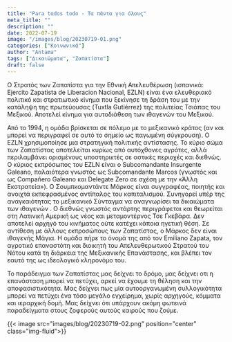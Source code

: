 ```yaml
---
title: "Para todos todo - Τα πάντα για όλους"
meta_title: ""
description: ""
date: 2022-07-19
image: "/images/blog/20230719-01.png"
categories: ["Κοινωνικά"]
author: "Antama"
tags: ["Δικαιώματα", "Ζαπατίστα"]
draft: false
---
```


Ο Στρατός των Ζαπατίστα για την Εθνική Απελευθέρωση (ισπανικά: Ejercito Zapatista de Liberacion Nacional, EZLN) είναι
ένα ελευθεριακό πολιτικό και στρατιωτικό κίνημα που ξεκίνησε τη δράση του με την κατάληψη της πρωτεύουσας (Tuxtla
Gutiérrez) της πολιτείας Τσιάπας του Μεξικού. Αποτελεί κίνημα για αυτοδιάθεση των ιθαγενών του Μεξικού.

Από το 1994, η ομάδα βρίσκεται σε πόλεμο με το μεξικανικό κράτος (αν και μπορεί να περιγραφεί σε αυτό το σημείο ως
παγωμένη σύγκρουση). Ο EZLN χρησιμοποίησε μια στρατηγική πολιτικής αντίστασης. Το κύριο σώμα των Ζαπατίστας αποτελείται
κυρίως από αυτόχθονες αγρότες, αλλά περιλαμβάνει ορισμένους υποστηρικτές σε αστικές περιοχές και διεθνώς. Ο κύριος
εκπρόσωπος του EZLN είναι ο Subcomandante Insurgente Galeano, παλαιότερα γνωστός ως Subcomandante Marcos (γνωστός και ως
Compañero Galeano και Delegate Zero σε σχέση με την «Άλλη Εκστρατεία»). Ο Σουμπκομαντάντε Μάρκος είναι συγγραφέας,
ποιητής και ανοιχτά εκπεφρασμένος αντίπαλος του καπιταλισμού. Συνηγορεί υπέρ της αναγκαιότητας το μεξικανικό Σύνταγμα να
αναγνωρίσει τα δικαιώματα των ιθαγενών . Ο διεθνώς γνωστός αντάρτης περιγράφεται και θεωρείται στη Λατινική Αμερική ως
νέος και μεταμοντέρνος Τσε Γκεβάρα. Δεν αποτελεί αρχηγό του κινήματος ούτε κατέχει κάποια ηγετική θέση. Σε αντίθεση με
άλλους εκπροσώπους των Ζαπατίστας, ο Μάρκος δεν είναι ιθαγενής Μάγια. Η ομάδα πήρε το όνομά της από τον Emiliano Zapata,
τον αγροτικό επαναστάτη και διοικητή του Απελευθερωτικού Στρατού του Νότου κατά τη διάρκεια της Μεξικανικής Επανάστασης,
και βλέπει τον εαυτό της ως ιδεολογικό κληρονόμο του.

Το παράδειγμα των Ζαπατίστας μας δείχνει το δρόμο, μας δείχνει οτι η επανάσταση
μπορεί να πετύχει, αρκεί να έχουμε τη θέληση και την αποφασιστικότητα. Μας δείχνει πως μία αυτοοργανωμένη συλλογικότητα
μπορεί να πετύχει ένα τόσο μεγάλο εγχείρημα, χωρίς αρχηγούς, κόμματα και ιεραρχική δομή. Μας δείχνει ότι υπάρχουν ακόμη
φωτεινά παραδείγματα στους ζοφερούς αυτούς καιρούς που ζούμε.

{{< image src="images/blog/20230719-02.png" position="center" class="img-fluid">}}
